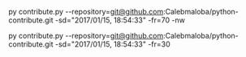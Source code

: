 py contribute.py --repository=git@github.com:Calebmaloba/python-contribute.git -sd="2017/01/15, 18:54:33" -fr=70 -nw

py contribute.py --repository=git@github.com:Calebmaloba/python-contribute.git -sd="2017/01/15, 18:54:33" -fr=30